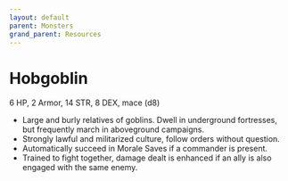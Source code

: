 ```yaml
---
layout: default
parent: Monsters
grand_parent: Resources
---
```


# Hobgoblin

6 HP, 2 Armor, 14 STR, 8 DEX, mace (d8)

- Large and burly relatives of goblins. Dwell in underground fortresses, but frequently march in aboveground campaigns.
- Strongly lawful and militarized culture, follow orders without question.
- Automatically succeed in Morale Saves if a commander is present. 
- Trained to fight together, damage dealt is enhanced if an ally is also engaged with the same enemy.
